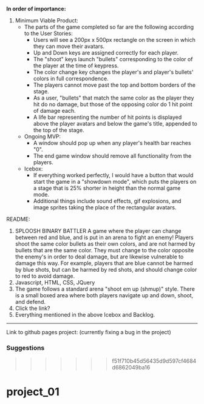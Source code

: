 **In order of importance:**

1. Minimum Viable Product:
    - The parts of the game completed so far are the following according to the User Stories:
        - Users will see a 200px x 500px rectangle on the screen in which they can move their avatars.
        - Up and Down keys are assigned correctly for each player.
        - The "shoot" keys launch "bullets" corresponding to the color of the player at the time of keypress.
        - The color change key changes the player's and player's bullets' colors in full correspondence.
        - The players cannot move past the top and bottom borders of the stage.
        - As a user, "bullets" that match the same color as the player they hit do no damage, but those of the opposing color do 1 hit point of damage each.
        - A life bar representing the number of hit points is displayed above the player avatars and below the game's title, appended to the top of the stage.
    - Ongoing MVP:
        - A window should pop up when any player's health bar reaches "0".
        - The end game window should remove all functionality from the players.
    - Icebox:
        - If everything worked perfectly, I would have a button that would start the game in a "showdown mode", which puts the players on a stage that is 25% shorter in height than the normal game mode.
        - Additional things include sound effects, gif explosions, and image sprites taking the place of the rectangular avatars.

README:
1. SPLOOSH BINARY BATTLER
    A game where the player can change between red and blue, and is put in an arena to fight an enemy! Players shoot the same color bullets as their own colors, and are not harmed by bullets that are the same color. They must change to the color opposite the enemy's in order to deal damage, but are likewise vulnerable to damage this way. For example, players that are blue cannot be harmed by blue shots, but can be harmed by red shots, and should change color to red to avoid damage.
2. Javascript, HTML, CSS, JQuery
3. The game follows a standard arena "shoot em up (shmup)" style. There is a small boxed area where both players navigate up and down, shoot, and defend.
4. Click the link?
5. Everything mentioned in the above Icebox and Backlog.

---

Link to github pages project:
(currently fixing a bug in the project)
<!-- http://murtato.github.io/project_01 -->

### Suggestions


>>>>>>> f51f710b45d56435d9d597cf4684d6862049ba16
# project_01
